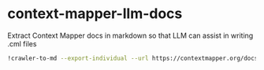 # context-mapper-llm-docs
Extract Context Mapper docs in markdown so that LLM can assist in writing .cml files


```bash
!crawler-to-md --export-individual --url https://contextmapper.org/docs/ --output-folder ./output --base-url https://contextmapper.org/docs/
```